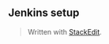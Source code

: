 
## Jenkins setup

> Written with [StackEdit](https://stackedit.io/).
<!--stackedit_data:
eyJoaXN0b3J5IjpbMjUxMzc4ODk3XX0=
-->
